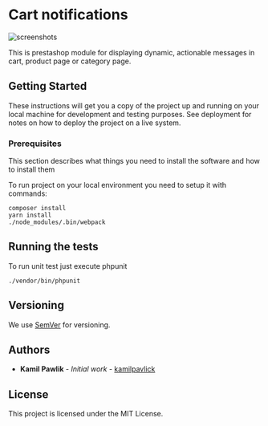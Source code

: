 # Cart notifications
![screenshots](http://promedeli.com/img/cn.png)

This is prestashop module for displaying dynamic, actionable messages in cart, product page or category page.

## Getting Started

These instructions will get you a copy of the project up and running on your local machine for development and testing purposes. 
See deployment for notes on how to deploy the project on a live system.

### Prerequisites

This section describes what things you need to install the software and how to install them

To run project on your local environment you need to setup it with commands:

```
composer install
yarn install
./node_modules/.bin/webpack
```

## Running the tests

To run unit test just execute phpunit

```
./vendor/bin/phpunit
```

## Versioning

We use [SemVer](http://semver.org/) for versioning. 

## Authors

* **Kamil Pawlik** - *Initial work* - [kamilpavlick](https://github.com/kamilpavlick)

## License

This project is licensed under the MIT License.

